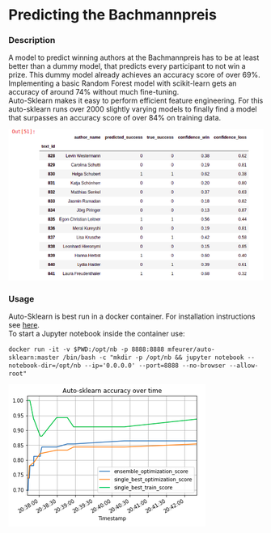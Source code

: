 # Predicting the Bachmannpreis

### Description
A model to predict winning authors at the Bachmannpreis has to be at least better than a dummy model,
that predicts every participant to not win a prize. This dummy model already achieves an accuracy score 
of over 69%.  
Implementing a basic Random Forest model with scikit-learn gets an accuracy of around 74% without much fine-tuning.  
Auto-Sklearn makes it easy to perform efficient feature engineering. For this auto-sklearn runs over 2000 slightly varying
models to finally find a model that surpasses an accuracy score of over 84% on training data.  

![prediction_2020](../images/prediction_2020.png)

### Usage
Auto-Sklearn is best run in a docker container. For installation instructions see [here](https://automl.github.io/auto-sklearn/master/installation.html).  
To start a Jupyter notebook inside the container use: 
```
docker run -it -v $PWD:/opt/nb -p 8888:8888 mfeurer/auto-sklearn:master /bin/bash -c "mkdir -p /opt/nb && jupyter notebook --notebook-dir=/opt/nb --ip='0.0.0.0' --port=8888 --no-browser --allow-root"
```

![auto-sklearn_performance](../images/auto-sklearn_accuracy.png)